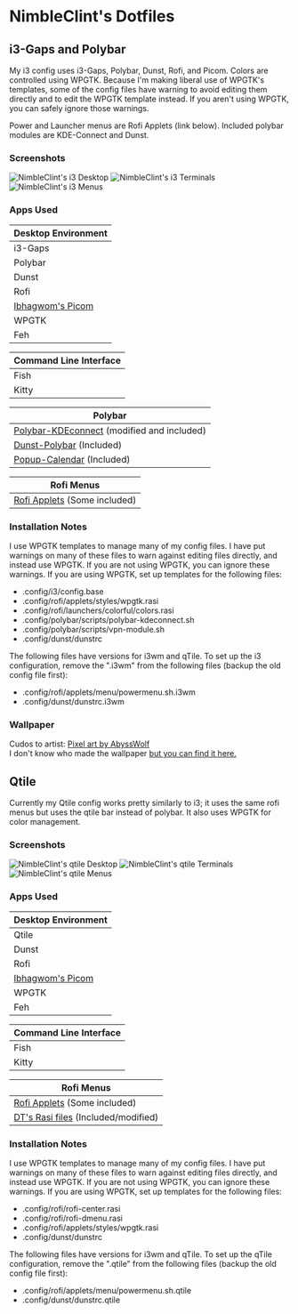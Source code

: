 # NimbleClint's Dotfiles
## i3-Gaps and Polybar
My i3 config uses i3-Gaps, Polybar, Dunst, Rofi, and Picom. Colors are controlled using WPGTK. Because I'm making liberal use of WPGTK's templates, some of the config files have warning to avoid editing them directly and to edit the WPGTK template instead. If you aren't using WPGTK, you can safely ignore those warnings.

Power and Launcher menus are Rofi Applets (link below). Included polybar modules are KDE-Connect and Dunst.

### Screenshots
![NimbleClint's i3 Desktop](i3/i3screenshots/adventureTime_i3Polybar_desktop.png)
![NimbleClint's i3 Terminals](i3/i3screenshots/adventureTime_i3Polybar_terminals.png)
![NimbleClint's i3 Menus](i3/i3screenshots/adventureTime_i3Polybar_blender.png)

### Apps Used

Desktop Environment |
---- |
i3-Gaps |
Polybar |
Dunst |
Rofi |
[Ibhagwom's Picom](https://github.com/ibhagwan/picom) |
WPGTK |
Feh |

Command Line Interface |
---- |
Fish |
Kitty |

Polybar |
---- |
[Polybar-KDEconnect](https://github.com/haideralipunjabi/polybar-kdeconnect) (modified and included) |
[Dunst-Polybar](https://github.com/JeanEdouardKevin/dunst-polybar) (Included) |
[Popup-Calendar](https://github.com/polybar/polybar-scripts/tree/master/polybar-scripts/popup-calendar) (Included) |

Rofi Menus |
---- |
[Rofi Applets](https://github.com/adi1090x/rofi) (Some included) |

### Installation Notes
I use WPGTK templates to manage many of my config files. I have put warnings on many of these files to warn against editing files directly, and instead use WPGTK. If you are not using WPGTK, you can ignore these warnings. If you are using WPGTK, set up templates for the following files:

- .config/i3/config.base
- .config/rofi/applets/styles/wpgtk.rasi
- .config/rofi/launchers/colorful/colors.rasi
- .config/polybar/scripts/polybar-kdeconnect.sh
- .config/polybar/scripts/vpn-module.sh
- .config/dunst/dunstrc

The following files have versions for i3wm and qTile. To set up the i3 configuration, remove the ".i3wm" from the following files (backup the old config file first):

- .config/rofi/applets/menu/powermenu.sh.i3wm
- .config/dunst/dunstrc.i3wm


### Wallpaper
Cudos to artist: [Pixel art by AbyssWolf](https://www.deviantart.com/abysswolf/art/Finn-and-Jake-382050723)  
I don't know who made the wallpaper [but you can find it here.](https://cdn.wallpapersafari.com/88/29/AJvlRT.jpg)

## Qtile
Currently my Qtile config works pretty similarly to i3; it uses the same rofi menus but uses the qtile bar instead of polybar. It also uses WPGTK for color management.

### Screenshots
![NimbleClint's qtile Desktop](qtile/qtileScreenshots/fluidSim_desktop.png)
![NimbleClint's qtile Terminals](qtile/qtileScreenshots/fluidSim_terminals.png)
![NimbleClint's qtile Menus](qtile/qtileScreenshots/fluidSim_menus.png)

### Apps Used

Desktop Environment |
---- |
Qtile |
Dunst |
Rofi |
[Ibhagwom's Picom](https://github.com/ibhagwan/picom) |
WPGTK |
Feh |

Command Line Interface |
---- |
Fish |
Kitty |

Rofi Menus |
---- |
[Rofi Applets](https://github.com/adi1090x/rofi) (Some included) |
[DT's Rasi files](https://gitlab.com/dwt1/dotfiles/-/tree/master/.config/rofi/themes) (Included/modified) |

### Installation Notes
I use WPGTK templates to manage many of my config files. I have put warnings on many of these files to warn against editing files directly, and instead use WPGTK. If you are not using WPGTK, you can ignore these warnings. If you are using WPGTK, set up templates for the following files:

- .config/rofi/rofi-center.rasi
- .config/rofi/rofi-dmenu.rasi
- .config/rofi/applets/styles/wpgtk.rasi
- .config/dunst/dunstrc

The following files have versions for i3wm and qTile. To set up the qTile configuration, remove the ".qtile" from the following files (backup the old config file first):

- .config/rofi/applets/menu/powermenu.sh.qtile
- .config/dunst/dunstrc.qtile

